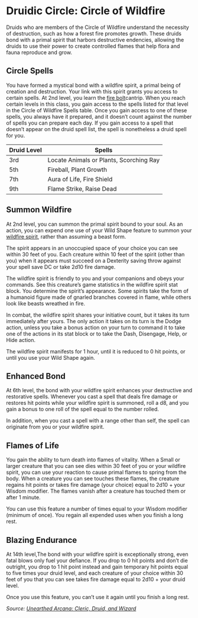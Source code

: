 # Druidic Circle: Circle of Wildfire
Druids who are members of the Circle of Wildfire understand the necessity of destruction, such as how a forest fire promotes growth. These druids bond with a primal spirit that harbors destructive endencies, allowing the druids to use their power to create controlled flames that help flora and fauna reproduce and grow.

## Circle Spells
You have formed a mystical bond with a wildfire spirit, a primal being of creation and destruction. Your link with this spirit grants you access to certain spells. At 2nd level, you learn the [fire bolt](https://www.dndbeyond.com/spells/fire-bolt)cantrip. When you reach certain levels in this class, you gain access to the spells listed for that level in the Circle of Wildfire Spells table. Once you gain access to one of these spells, you always have it prepared, and it doesn’t count against the number of spells you can prepare each day. If you gain access to a spell that doesn’t appear on the druid spell list, the spell is nonetheless a druid spell for you.

Druid Level| Spells
---------- | ------
3rd|	Locate Animals or Plants, Scorching Ray
5th|	Fireball, Plant Growth
7th|	Aura of Life, Fire Shield
9th|	Flame Strike, Raise Dead

## Summon Wildfire
At 2nd level, you can summon the primal spirit bound to your soul. As an action, you can expend one use of your Wild Shape feature to summon your [wildfire spirit](/Creatures/WildfireSpirit.md), rather than assuming a beast form.

The spirit appears in an unoccupied space of your choice you can see within 30 feet of you. Each creature within 10 feet of the spirit (other than you) when it appears must succeed on a Dexterity saving throw against your spell save DC or take 2d10 fire damage.

The wildfire spirit is friendly to you and your companions and obeys your commands. See this creature’s game statistics in the wildfire spirit stat block. You determine the spirit’s appearance. Some spirits take the form of a humanoid figure made of gnarled branches covered in flame, while others look like beasts wreathed in fire.

In combat, the wildfire spirit shares your initiative count, but it takes its turn immediately after yours. The only action it takes on its turn is the Dodge action, unless you take a bonus action on your turn to command it to take one of the actions in its stat block or to take the Dash, Disengage, Help, or Hide action.

The wildfire spirit manifests for 1 hour, until it is reduced to 0 hit points, or until you use your Wild Shape again.

## Enhanced Bond
At 6th level, the bond with your wildfire spirit enhances your destructive and restorative spells. Whenever you cast a spell that deals fire damage or restores hit points while your wildfire spirit is summoned, roll a d8, and you gain a bonus to one roll of the spell equal to the number rolled.

In addition, when you cast a spell with a range other than self, the spell can originate from you or your wildfire spirit.

## Flames of Life
You gain the ability to turn death into flames of vitality. When a Small or larger creature that you can see dies within 30 feet of you or your wildfire spirit, you can use your reaction to cause primal flames to spring from the body. When a creature you can see touches these flames, the creature regains hit points or takes fire damage (your choice) equal to 2d10 + your Wisdom modifier. The flames vanish after a creature has touched them or after 1 minute.

You can use this feature a number of times equal to your Wisdom modifier (minimum of once). You regain all expended uses when you finish a long rest.

## Blazing Endurance
At 14th level,The bond with your wildfire spirit is exceptionally strong, even fatal blows only fuel your defiance. If you drop to 0 hit points and don’t die outright, you drop to 1 hit point instead and gain temporary hit points equal to five times your druid level, and each creature of your choice within 30 feet of you that you can see takes fire damage equal to 2d10 + your druid level.

Once you use this feature, you can’t use it again until you finish a long rest.

*Source: [Unearthed Arcana: Cleric, Druid, and Wizard](https://dnd.wizards.com/articles/unearthed-arcana/cleric-druid-wizard)*
